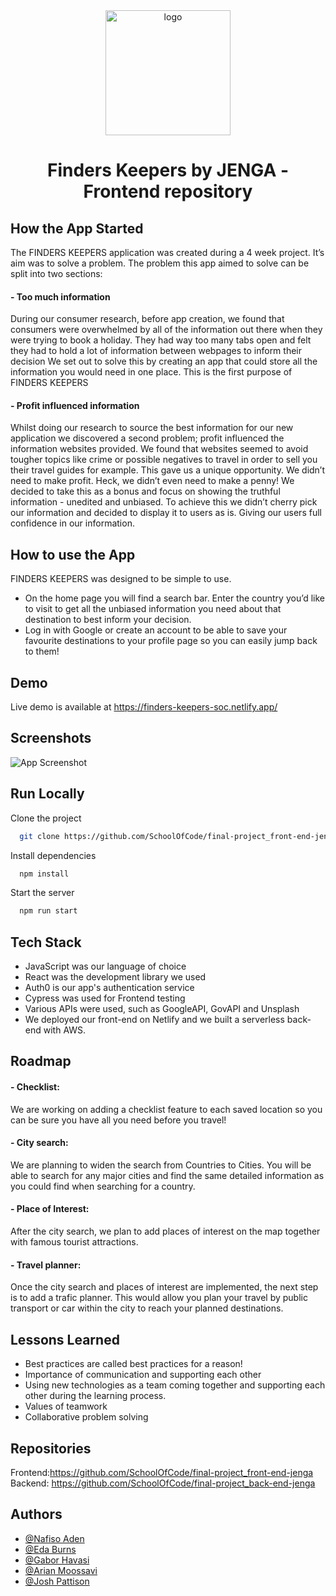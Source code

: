 <div align="center">
    <img src="https://i.ibb.co/d5K6SD6/logo.png" alt="logo" width="200"/>
</div>
<h1 align="center">Finders Keepers by JENGA - Frontend repository</h1>


## How the App Started    

The FINDERS KEEPERS application was created during a 4 week project. It’s aim was to solve a problem. 
The problem this app aimed to solve can be split into two sections:   
#### - Too much information
During our consumer research, before app creation, we found that consumers were overwhelmed by all of the information out there when they were trying to book a holiday. They had way too many tabs open and felt they had to hold a lot of information between webpages to inform their decision
We set out to solve this by creating an app that could store all the information you would need in one place. This is the first purpose of FINDERS KEEPERS
#### - Profit influenced information
Whilst doing our research to source the best information for our new application we discovered a second problem; profit influenced the information websites provided. We found that websites seemed to avoid tougher topics like crime or possible negatives to travel in order to sell you their travel guides for example.
This gave us a unique opportunity.
We didn’t need to make profit. Heck, we didn’t even need to make a penny! We decided to take this as a bonus and focus on showing the truthful information - unedited and unbiased.
To achieve this we didn’t cherry pick our information and decided to display it to users as is. Giving our users full confidence in our information.


## How to use the App

FINDERS KEEPERS was designed to be simple to use.    
 - On the home page you will find a search bar. Enter the country you’d like to visit to get all the unbiased information you need about that destination to best inform your decision.   
 - Log in with Google or create an account to be able to save your favourite destinations to your profile page so you can easily jump back to them!


## Demo

Live demo is available at https://finders-keepers-soc.netlify.app/


## Screenshots

![App Screenshot](https://i.ibb.co/ZW0vcMv/screen-2.jpg)


## Run Locally

Clone the project

```bash
  git clone https://github.com/SchoolOfCode/final-project_front-end-jenga.git
```

Install dependencies

```bash
  npm install
```

Start the server

```bash
  npm run start
```


## Tech Stack

 - JavaScript was our language of choice
 - React was the development library we used
 - Auth0 is our app's authentication service
 - Cypress was used for Frontend testing
 - Various APIs were used, such as GoogleAPI, GovAPI and Unsplash
 - We deployed our front-end on Netlify and we built a serverless back-end with AWS.



## Roadmap

#### - Checklist: 
We are working on adding a checklist feature to each saved location so you can be sure you have all you need before you travel!

#### - City search: 
We are planning to widen the search from Countries to Cities. You will be able to search for any major cities and find the same detailed information as you could find when searching for a country.

#### - Place of Interest: 
After the city search, we plan to add places of interest on the map together with famous tourist attractions.

#### - Travel planner:
Once the city search and places of interest are implemented, the next step is to add a trafic planner.
This would allow you plan your travel by public transport or car within the city to reach your planned destinations.


## Lessons Learned
 - Best practices are called best practices for a reason!
 - Importance of communication and supporting each other
 - Using new technologies as a team coming together and supporting each other during the learning process.
 - Values of teamwork
 - Collaborative problem solving
## Repositories

Frontend:https://github.com/SchoolOfCode/final-project_front-end-jenga   
Backend: https://github.com/SchoolOfCode/final-project_back-end-jenga
## Authors

- [@Nafiso Aden](https://github.com/nafisoaden97)
- [@Eda Burns](https://github.com/smurfeda)
- [@Gabor Havasi](https://github.com/Szfinx5)
- [@Arian Moossavi](https://github.com/Dinomouse)
- [@Josh Pattison](https://github.com/pattisoj)

